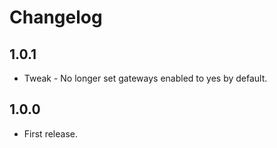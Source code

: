 # Changelog

## 1.0.1
*	Tweak - No longer set gateways enabled to yes by default.

## 1.0.0
*	First release.
